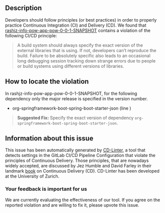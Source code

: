 
## Description
Developers should follow principles (or best practices) in order to properly practice Continuous Integration (CI) and Delivery (CD).
We found that [rashjz-info-pow-app-pow-0-0-1-SNAPSHOT](https://gitlab.com/rashjz/app-pow/blob/master/.gitlab-ci.yml) contains a violation of the following CI/CD principle:

> A build system should always specify the exact version of the external libraries that is using.
If not, developers can’t reproduce the build. Failure to be absolutely specific also leads to an occasional long debugging session tracking down strange errors due to people or build systems using different versions of libraries.

## How to locate the violation

In rashjz-info-pow-app-pow-0-0-1-SNAPSHOT, for the following dependency only the major release is specified in the version number.

* org-springframework-boot-spring-boot-starter-json (line )

> **Suggested Fix:** Specify the exact version of dependency `org-springframework-boot-spring-boot-starter-json`.

## Information about this issue

This issue has been automatically generated by [CD-Linter](https://gitlab.com/Jancso/configuration-analytics), a tool that detects settings in the GitLab CI/CD Pipeline Configuration that violate the principles of Continuous Delivery. Those principles, that are nowadays widely accepted, are discussed by Jez Humble and David Farley in their landmark [book](https://www.oreilly.com/library/view/continuous-delivery-reliable/9780321670250/) on Continuous Delivery (CD). CD-Linter has been developed at the University of Zurich.

### Your feedback is important for us
We are currently evaluating the effectiveness of our tool. If you agree on the reported violation and are willing to fix it, please upvote this issue.